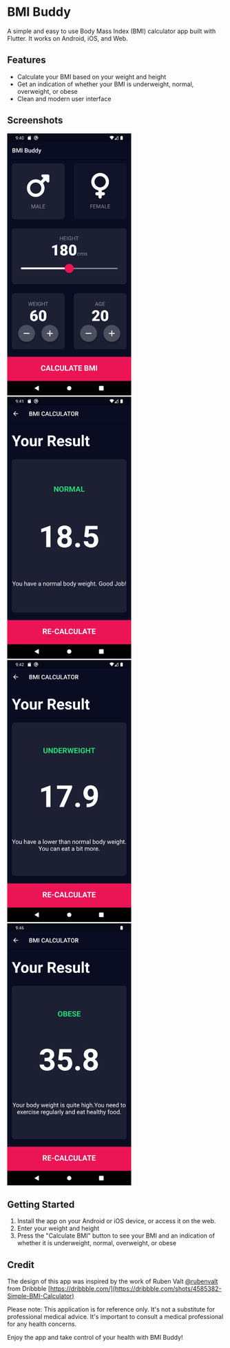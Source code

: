 # BMI Buddy

A simple and easy to use Body Mass Index (BMI) calculator app built with Flutter. It works on Android, iOS, and Web.

## Features

- Calculate your BMI based on your weight and height
- Get an indication of whether your BMI is underweight, normal, overweight, or obese
- Clean and modern user interface

## Screenshots

<img src="screenshots/homescreen.png" width="288" height="608">
<img src="screenshots/result-Normal.png" width="288" height="608">
<img src="screenshots/result-Underweight.png" width="288" height="608">
<img src="screenshots/result-Obese.png" width="288" height="608">


## Getting Started

1. Install the app on your Android or iOS device, or access it on the web.
2. Enter your weight and height
3. Press the "Calculate BMI" button to see your BMI and an indication of whether it is underweight, normal, overweight, or obese

## Credit

The design of this app was inspired by the work of Ruben Valt [@rubenvalt](https://dribbble.com/rvaalt) from Dribbble [https://dribbble.com/](https://dribbble.com/shots/4585382-Simple-BMI-Calculator)

Please note: This application is for reference only. It's not a substitute for professional medical advice. It's important to consult a medical professional for any health concerns.

Enjoy the app and take control of your health with BMI Buddy!
